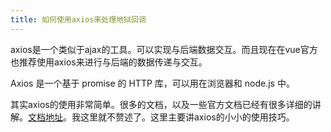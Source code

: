 ```yaml
---
title: 如何使用axios来处理地狱回调
---
```


axios是一个类似于ajax的工具。可以实现与后端数据交互。而且现在在vue官方也推荐使用axios来进行与后端的数据传递与交互。

Axios 是一个基于 promise 的 HTTP 库，可以用在浏览器和 node.js 中。

其实axios的使用非常简单。很多的文档，以及一些官方文档已经有很多详细的讲解。[文档地址](https://www.npmjs.com/package/axios])。我这里就不赘述了。这里主要讲axios的小小的使用技巧。

<!--  More  -- >

### axios的好处

我个人认为axios的好处，第一个可以处理ajax的地狱回调问题。

第二个就是可以多个请求同时发起，之后同时处理数据。如使用axios.all。

我主要讲下axios是怎么处理地狱回调的。

### 地狱回调的处理

所谓地狱回调，就用下面的代码让你自行体会。

下面用jquery的ajax来举个例子

```bash
    $.get('/boss',function(result){
        $.get('/bean',{bossName:result.name},function(result2){
            ...
        })
    });

```

这种代码一直写下去，就形成了我所形容的地狱回调。首先地狱回调会影响代码的阅读，而且容易出错，代码显得也不那么整洁。

那如何处理axios按顺序等待上个请求完成以后再去执行对应的下个请求呢？

其实很简单。

一般的axios是这样的

```bash
    axios.get('/boss')
    .then(res => {
        //处理数据
    })
```

但是要继续传递下去，那就返回一个pomise对象。因为本身axios处理请求返回的就是promise对象。
然后通过promise对象的then方法去处理回调方法。只是如果你需要一个axios的请求，那么就能有继续传递下去。
就像jquery的连缀语法一样。所以就是下面那么写。

then的方法里最好也使用es6的写法来写function,这样的话this的指向就不用再去声明。（就不用在外部写var that = this;）


那么一开始那个地狱回调就可以这么写

```bash
    axios.get('/boss')
    .then(res => {
        return axios.get('/bean',{
             {bossName:result.name}
        });
    }).then(res => {
        ...
    });
```

这样的话，就方法看似都在同一层级上，从上往下执行。非常清晰。

还有另外一种方法。

### async和await

```bash
    async function test(){
        var response = await axios.get('/boss');
        //处理方法
        if(response.code == 'success'){

        }
    }     

```

这种方法其实，使用的es6的语法。不需要再把方法放到回调函数里去等待请求完成。

可以直接写在外部。而且会等待await执行结束，才会执行接下去的代码。这种写法也非常直观。但是要求在async函数下。

基本规则是：

    async 表示这是一个async函数，await只能用在这个函数里面。
    await 表示在这里等待promise返回结果了，再继续执行。
    await 后面跟着的应该是一个promise对象（当然，其他返回值也没关系，只是会立即执行，不过那样就没有意义了…）

详细具体的说明可以自行搜索哦。